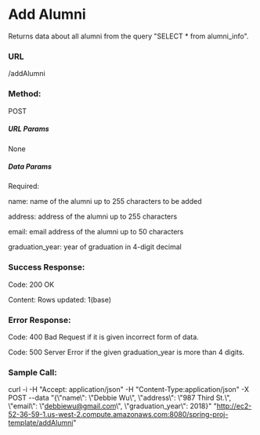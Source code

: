 # Add Alumni

Returns data about all alumni from the query "SELECT * from alumni_info".

### URL

/addAlumni

### Method:

POST

##### URL Params

None

##### Data Params

Required: 

name: name of the alumni up to 255 characters to be added 

address: address of the alumni up to 255 characters 

email: email address of the alumni up to 50 characters 

graduation_year: year of graduation in 4-digit decimal

### Success Response:

Code: 200 OK 

Content: Rows updated: 1(base)

### Error Response: 

Code: 400 Bad Request if it is given incorrect form of data. 

Code: 500 Server Error if the given graduation_year is more than 4 digits.

### Sample Call:

curl -i -H "Accept: application/json" -H "Content-Type:application/json" -X POST --data "{\\"name\\": \\"Debbie Wu\\", \\"address\\": \\"987 Third St.\\", \\"email\\": \\"debbiewu@gmail.com\\", \\"graduation_year\\": 2018}" "http://ec2-52-36-59-1.us-west-2.compute.amazonaws.com:8080/spring-proj-template/addAlumni"